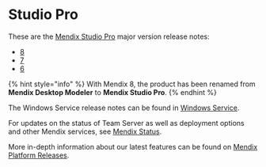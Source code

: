 # Studio Pro

These are the [Mendix Studio Pro](/refguide/index) major version release notes:

* [8](8)
* [7](7)
* [6](6)

{% hint style="info" %}
With Mendix 8, the product has been renamed from **Mendix Desktop Modeler** to **Mendix Studio Pro**.
{% endhint %}

The Windows Service release notes can be found in [Windows Service](windows-service).

For updates on the status of Team Server as well as deployment options and other Mendix services, see [Mendix Status](https://status.mendix.com/).

More in-depth information about our latest features can be found on [Mendix Platform Releases](https://www.mendix.com/releases/).

